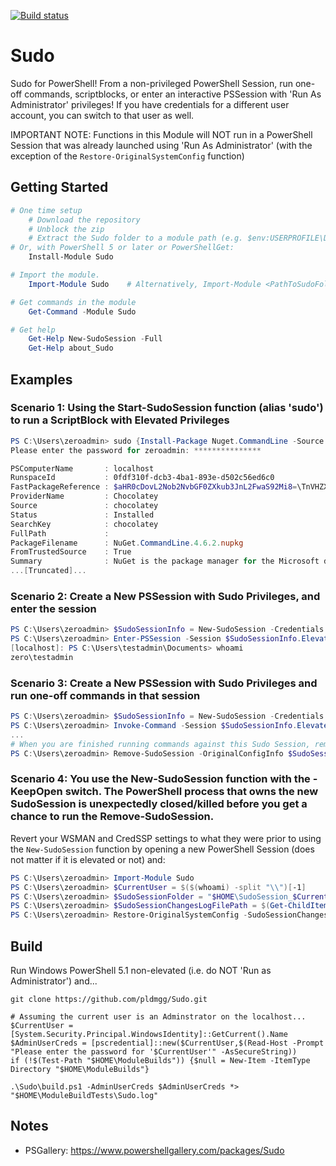 [![Build status](https://ci.appveyor.com/api/projects/status/github/pldmgg/sudo?branch=master&svg=true)](https://ci.appveyor.com/project/pldmgg/sudo/branch/master)


# Sudo
Sudo for PowerShell! From a non-privileged PowerShell Session, run one-off commands, scriptblocks, or enter an interactive PSSession with 'Run As Administrator' privileges! If you have credentials for a different user account, you can switch to that user as well.

IMPORTANT NOTE: Functions in this Module will NOT run in a PowerShell Session that was already launched using 'Run As Administrator' (with the exception of the `Restore-OriginalSystemConfig` function)

## Getting Started

```powershell
# One time setup
    # Download the repository
    # Unblock the zip
    # Extract the Sudo folder to a module path (e.g. $env:USERPROFILE\Documents\WindowsPowerShell\Modules\)
# Or, with PowerShell 5 or later or PowerShellGet:
    Install-Module Sudo

# Import the module.
    Import-Module Sudo    # Alternatively, Import-Module <PathToSudoFolder>

# Get commands in the module
    Get-Command -Module Sudo

# Get help
    Get-Help New-SudoSession -Full
    Get-Help about_Sudo
```

## Examples

### Scenario 1: Using the Start-SudoSession function (alias 'sudo') to run a ScriptBlock with Elevated Privileges

```powershell
PS C:\Users\zeroadmin> sudo {Install-Package Nuget.CommandLine -Source chocolatey}
Please enter the password for zeroadmin: ***************

PSComputerName       : localhost
RunspaceId           : 0fdf310f-dcb3-4ba1-893e-d502c56ed6c0
FastPackageReference : $aHR0cDovL2Nob2NvbGF0ZXkub3JnL2FwaS92Mi8=\TnVHZXQuQ29tbWFuZExpbmU=\NC42LjI=\Y2hvY29sYXRleQ==
ProviderName         : Chocolatey
Source               : chocolatey
Status               : Installed
SearchKey            : chocolatey
FullPath             :
PackageFilename      : NuGet.CommandLine.4.6.2.nupkg
FromTrustedSource    : True
Summary              : NuGet is the package manager for the Microsoft development platforms
...[Truncated]...
```

### Scenario 2: Create a New PSSession with Sudo Privileges, and enter the session

```powershell
PS C:\Users\zeroadmin> $SudoSessionInfo = New-SudoSession -Credentials $TestAdminCreds
PS C:\Users\zeroadmin> Enter-PSSession -Session $SudoSessionInfo.ElevatedPSSession
[localhost]: PS C:\Users\testadmin\Documents> whoami
zero\testadmin
```

### Scenario 3: Create a New PSSession with Sudo Privileges and run one-off commands in that session

```powershell
PS C:\Users\zeroadmin> $SudoSessionInfo = New-SudoSession -Credentials $ZeroAdminCreds
PS C:\Users\zeroadmin> Invoke-Command -Session $SudoSessionInfo.ElevatedPSSession -Scriptblock {Install-Package Nuget.CommandLine -Source chocolatey}
...
# When you are finished running commands against this Sudo Session, remove it via:
PS C:\Users\zeroadmin> Remove-SudoSession -OriginalConfigInfo $SudoSessionInfo.WSManAndRegistryChanges -SessionToRemove $SudoSessionInfo.ElevatedPSSession

```

### Scenario 4: You use the New-SudoSession function with the -KeepOpen switch. The PowerShell process that owns the new SudoSession is unexpectedly closed/killed before you get a chance to run the Remove-SudoSession.

Revert your WSMAN and CredSSP settings to what they were prior to using the `New-SudoSession` function by opening a new PowerShell Session (does not matter if it is elevated or not) and:

```powershell
PS C:\Users\zeroadmin> Import-Module Sudo
PS C:\Users\zeroadmin> $CurrentUser = $($(whoami) -split "\\")[-1]
PS C:\Users\zeroadmin> $SudoSessionFolder = "$HOME\SudoSession_$CurrentUser_$(Get-Date -Format MMddyyy)"
PS C:\Users\zeroadmin> $SudoSessionChangesLogFilePath = $(Get-ChildItem -Path $SudoSessionFolder -File -Filter "SudoSession_Config_Changes*.xml" | Sort-Object -Property CreationTime)[-1].FullName
PS C:\Users\zeroadmin> Restore-OriginalSystemConfig -SudoSessionChangesLogFilePath $SudoSessionChangesLogFilePath

```

## Build

Run Windows PowerShell 5.1 non-elevated (i.e. do NOT 'Run as Administrator') and...

```
git clone https://github.com/pldmgg/Sudo.git

# Assuming the current user is an Adminstrator on the localhost...
$CurrentUser = [System.Security.Principal.WindowsIdentity]::GetCurrent().Name
$AdminUserCreds = [pscredential]::new($CurrentUser,$(Read-Host -Prompt "Please enter the password for '$CurrentUser'" -AsSecureString))
if (!$(Test-Path "$HOME\ModuleBuilds")) {$null = New-Item -ItemType Directory "$HOME\ModuleBuilds"}

.\Sudo\build.ps1 -AdminUserCreds $AdminUserCreds *> "$HOME\ModuleBuildTests\Sudo.log"
```

## Notes

* PSGallery: https://www.powershellgallery.com/packages/Sudo